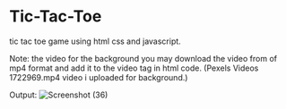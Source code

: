 # Tic-Tac-Toe
tic tac toe game using html css and javascript.

Note:
the video for the background you may download the video from of mp4 format and add it to the video tag in html code. (Pexels Videos 1722969.mp4 video i uploaded for background.)

Output:
![Screenshot (36)](https://user-images.githubusercontent.com/88230359/198814055-9e0e87fa-0da1-42fb-9dd5-035bef73dbce.png)





